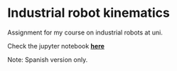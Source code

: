 # Industrial robot kinematics
 Assignment for my course on industrial robots at uni.
 
 Check the jupyter notebook **[here](https://nbviewer.jupyter.org/github/PHANzgz/industrial_robot_kinematics/blob/master/industrial_robot_kinematics_final.ipynb)**

Note: Spanish version only.
